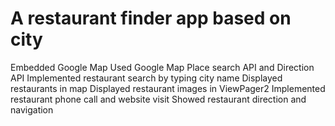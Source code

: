 # A restaurant finder app based on city

Embedded Google Map
Used Google Map Place search API and Direction API
Implemented restaurant search by typing city name
Displayed restaurants in map
Displayed restaurant images in ViewPager2
Implemented restaurant phone call and website visit
Showed restaurant direction and navigation

